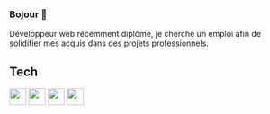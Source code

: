 ### Bojour 👋

Développeur web récemment diplômé, je cherche un emploi afin de solidifier mes acquis dans des projets professionnels.

<!--
**LimDavid458/LimDavid458** is a ✨ _special_ ✨ repository because its `README.md` (this file) appears on your GitHub profile.

Here are some ideas to get you started:

- 🔭 I’m currently working on ...
- 🌱 I’m currently learning ...
- 👯 I’m looking to collaborate on ...
- 🤔 I’m looking for help with ...
- 💬 Ask me about ...
- 📫 How to reach me: ...
- 😄 Pronouns: ...
- ⚡ Fun fact: ...
-->

## Tech

<p>
  <img width="30px" src="https://cdn.jsdelivr.net/gh/devicons/devicon/icons/html5/html5-original.svg" />
  <img width="30px" src="https://cdn.jsdelivr.net/gh/devicons/devicon/icons/css3/css3-original.svg" />
  <img width="30px" src="https://cdn.jsdelivr.net/gh/devicons/devicon/icons/javascript/javascript-original.svg" />        
  <img width="30px" src="https://cdn.jsdelivr.net/gh/devicons/devicon/icons/react/react-original.svg" />
</p>

          
          
